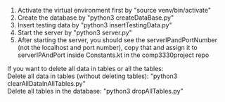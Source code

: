 1. Activate the virtual environment first by "source venv/bin/activate" </br>
2. Create the database by "python3 createDataBase.py"</br>
3. Insert testing data by "python3 insertTestingData.py"</br>
4. Start the server by "python3 server.py"</br>
5. After starting the server, you should see the serverIPandPortNumber (not the localhost and port number), copy that and assign it to serverIPAndPort inside Constants.kt in the comp3330project repo</br>

If you want to delete all data in tables or all the tables: </br>
</t>Delete all data in tables (without deleting tables): "python3 clearAllDataInAllTables.py"</br>
</t>Delete all tables in the database: "python3 dropAllTables.py"</br>
